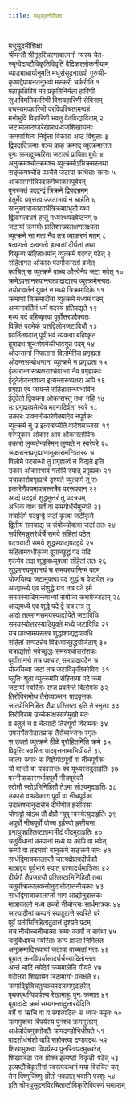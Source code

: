 ```yaml
---
title: मधुसूदनीशिक्षा

---
```

मधुसूदनीशिक्षा  
श्रीमन्तौ श्रीनृहरिचरणावात्मनो न्यस्य चेत-  
स्यृग्वेदाष्टौविकृतिविवृतिं वैदिकश्लोकनीयाम्  
व्याड्याचार्यानुमति मधुसंसूदनाख्यो गुरुश्री-  
कृष्णद्वैपायनतनुभवो मस्करी चर्करीति १  
महाकृतिरियं मम प्रकृतिनिर्मला हारिणी  
सुधाविमतिकारिणी विशयहारिणी सेविनाम्  
वचस्यमपहारिणी परविपश्चितामन्वहं  
मनोभुवि विहारिणी भवतु वेदविद्याविदाम् २  
जटामालादण्डरेखारथध्वजशिखाघनाः  
क्रममाश्रित्य निर्वृत्ता विकारा अष्ट विश्रुताः ३  
द्विपदादिक्रमाः पञ्च प्राक् क्रमाद् व्युत्क्रमात्ततः  
पुनः क्रमादुच्चरिता जटात्वं प्रापिता बुधैः ४  
अनुक्रमश्चोत्क्रमश्च व्युत्क्रमोऽभिक्रमस्तथा  
सङ्क्रमश्चेति पञ्चैते जटायां कथिताः क्रमाः ५  
आकारगर्भत्रिपदक्रमेष्वाकारपूर्ववत्  
पुनरुक्तं पदद्वन्द्वं त्रिक्रमे द्विपदभ्रमम्  
हेतुर्मेव प्रवृत्तत्वाज्जटाभावं न चार्हति ६  
सानुस्वाराकारगर्भत्रिक्रमप्रभृतौ यथा  
द्विक्रमत्वभ्रमं हन्तुं मध्यस्थपदवेष्टनम् ७  
जटायां क्रमयोः प्रातिशाख्यलक्षणलक्ष्यता  
व्युत्क्रमे सा मता नैव तत्र व्याकरणं मतम् ८  
षत्वणत्वे दत्वगत्वे ह्रस्वतां दीर्घतां तथा  
विसृज्य संहिताधर्मान् व्युत्क्रमे पदवत् पठेत् ९  
संहितागत ओकारः पदमौकारतां व्रजेत्  
क्वचित् स व्युत्क्रमे वाच्य औत्त्वेनैव जटा भवेत् १०  
क्रमेऽवसानस्यान्त्यत्वादाद्यस्य व्युत्क्रमेन्त्यतः  
तयोरावर्तनं युक्तं न मध्ये त्रिक्रमादिके ११  
क्रमाणां त्रिक्रमादीनां व्युत्क्रमे मध्यमं पदम्  
अप्यनावर्तितं धर्मं पदस्य प्रतिपद्यते १२  
मध्यं पदं बहिष्कृत्वा पूर्वोत्तरपदैक्यतः  
विहितं पदमेकं यत्तद्विलोमजटाविधौ १३  
प्रवर्तितपदात् पूर्वं भवं त्यक्त्वा बहिष्कृतं  
ब्रूयादथ शुनःशेपमेकीभावयुतं पदम् १४  
ओदन्तानां निपातानां विलोमेस्ति प्रगृह्यता  
ओदन्तसम्बोधनानां व्युत्क्रमे न प्रगृह्यता १५  
ईकारान्तास्त्र्यक्षराश्चेवान्ता नैव प्रगृह्यकाः  
ईदूदेदोदन्तशब्दा इत्यन्तास्त्र्यक्षरा अपि १६  
प्रगृह्या एव जायन्ते संहितासन्ध्यभाविनः  
ईदूदेतो द्विवचना ओकारास्तु तथा नहि १७  
उः प्रगृह्यत्वमेत्येष मदनादिर्वतां स्वरे १८  
उकारः प्राक्तनोकारेणैक्यादेव नपूर्वकः  
व्युत्क्रमे नु उ इत्यत्राप्येति वादेशमञ्जसा १९  
परेप्युकार ओकार आव औकारलोपिनः  
वकारो लुप्यतेन्यस्मिन् लुप्यते न स्वरेपरे २०  
त्र्यक्षरान्तप्रगृह्याणामुकारामन्त्रितस्य च  
विलोमे पदसन्धौ तु प्रगृह्यत्वं न विद्यते इति  
उकार ओकारभावं गतोपि स्यात् प्रगृह्यकः २१  
यत्राकारोवगृह्यत्वे दृश्यते व्युत्क्रमे तु सः  
इकारेणैक्यमापन्नस्तत्रैव पररूपवान् २२  
आद्यं पदद्वयं शुद्धमुत्तरं तु पदत्रयम्  
अधिकं वाथ सर्वं वा समयोर्धर्चमुच्यते २३  
तत्रादिमे पदद्वन्द्वे जटां कृत्वा जटीकृते  
द्वितीयं समयाद्यं च संयोज्योक्त्वा जटां ततः २४  
सर्वस्मिन्नुत्तरेर्धर्चे समये संहितां पठेत्  
पदत्रयादौ समये शुद्धस्याद्यपदद्वये २५  
संहितामवधीकृत्य ब्रूयाच्छुद्धं पदं यदि  
एकमेव तदा शुद्धावध्युक्त्वा संहितां ततः २६  
शुद्धमन्त्यमुपान्त्यं च समयस्यान्तिमं पदम्  
योजयित्वा जटामुक्त्वा पदं शुद्धं च वेष्टयेत् २७  
आद्यान्त्ये एव संशुद्धे यत्र तत्र पदे इमे  
समयस्यादिमान्त्याभ्यां संयोज्य कथयेज्जटाम् २८  
आद्यमध्ये एव शुद्धे पदे द्वे यत्र तत्र तु  
आद्ये तल्लग्नसमयस्याद्योपेते जटाविधिः  
समयस्योत्तरस्यादियुक्ते मध्ये जटाविधिः २९  
यत्र प्राक्समयस्तत्र शुद्धांशाद्यद्वयावधि  
संहितां सम्पठन्नेव विदध्याच्छुद्धयोर्जटाम् ३०  
यत्राद्यांशो भवेच्छुद्धः समयश्चोत्तरांशकः  
पूर्वांशान्त्ये तत्र पश्चात् समयाद्यपदेन च  
योजयित्वा जटां तत्र जटाविकृतिकोविदः ३१  
प्लुतिः श्रुता व्युत्क्रमेपि संहितायां पदे क्रमे  
जटायां स्वरिताः सप्त प्रवर्तन्ते विलोमके ३२  
तिरोविरामोथ तैरोव्यञ्जनः पादवृत्तकः  
जात्योभिनिहितः क्षैप्रः प्रश्लिष्टा इति ते स्मृताः ३३  
तिरोविराम उच्चैकाक्षरसर्गमुखो मतः  
प्र स्तुतं च प्र चेत्यादौ तिरःपूर्वो विरामकः ३४  
उपसर्गेतरोदात्तप्राक् तैरोव्यज्जनः स्मृतः  
स उक्तो व्युत्क्रमे हीळे पुरोहितमिति क्रमे ३५  
विवृत्तिः स्वरितः पादवृत्तनामाभिधीयते ३६  
जात्यः स्वारः स विज्ञेयोऽपूर्वो वा नीचपूर्वकः  
यो वान्तो वा यकारान्तः क्व यूथ्यस्तदुदाहृतिः ३७  
परनीचाकारगर्भावपूर्वौ नीचपूर्वकौ  
एदोतौ स्तोऽभिनिहितौ तेऽमा सोऽयमुदाहृतिः ३८  
उकारो वाथवेकारः पूर्वो वा नीचपूर्वकः  
उदात्तश्चानुदात्तेन दीर्घेणोत ह्रसीयसा  
योगाद्वो योऽथ तौ क्षैप्रौ न्यूषु न्वस्येत्युदाहृतिः ३९  
अपूर्वो नीचपूर्वो वोच्च इर्ह्रस्वो ह्रसीयसा  
इनायुक्प्रश्लिष्टतामाभीदं वीदमुदाहृतिः ४०  
चतुर्विधानां कम्पानां मध्ये यः कोपि वा भवेत्  
कम्पो वा तदभावो वानुक्रमे सङ्क्रमे समः ४१  
सार्धद्विमात्रकालाप्तौ जात्यक्षैप्रावदीर्घकौ  
मात्राद्वयं पूर्वभागे स्यात् पश्चादर्धमात्रिका ४२  
दीर्घगौ क्षैप्रजात्यौ प्रश्लिष्टाभिनिहितौ तथा  
चतुर्मात्राकालवन्तोनुदात्तोदात्तनीचकाः ४३  
सार्धद्विमात्राकालाप्तो भाग आद्योनुदात्तकः  
मात्राकालो मध्य उच्चो नीचोन्त्यः सार्धमात्रकः ४४  
जात्यादीनां कम्पनं स्यादुदात्ते स्वरिते परे  
पूर्वं यतोभिनिहितादुदात्तं दृश्यते पदम्  
तत्र नीचोच्चनीचात्मा कम्पः कार्यो न सर्वथा ४५  
चतुर्विधाश्च स्वरिताः कम्पं प्राप्ता निमित्ततः  
अनुक्रमादिरूपायां जटायां वाच्यतां गताः ४६  
ब्रूयात् क्रमविपर्यासादर्धर्चस्यादितोन्ततः  
अन्तं चादिं नयेदेवं क्रममालेति गीयते ४७  
पदोत्तरां शिखामेव जटामार्याः प्रचक्षते ४८  
क्रमाद्द्वित्रिचतुःपञ्चपदक्रममुदाहरेत्  
पृथक्पृथग्विपर्यस्य रेखामाहुः पुनः क्रमात् ४९  
ब्रूयादादेः क्रमं सम्यगन्तादुत्तारयेदिति  
वर्गे वा ऋचि वा य स्यात्पठितः स ध्वजः स्मृतः ५०  
क्रममुक्त्वा विपर्यस्य पुनश्च क्रममुत्तरम्  
अर्धर्चादेवमुक्तोक्तैः क्रमदण्डोभिधीयते ५१  
पादशोर्धर्चशो वापि सहोक्त्या दण्डवद्रथः ५२  
शिखामुक्त्वा विपर्यस्य पुनस्त्रिपदमुच्चरेत्  
शिखाजटा घनः प्रोक्त इत्यष्टौ विकृतीः पठेत् ५३  
इत्यष्टौविकृतीनां स्वरूपकथनं मया विरचितं यत्  
तेन विष्णुर्जिष्णुः प्रीतो भवतात् भवानि परशुः ५४  
             इति श्रीमधुसूदनविरचिताष्टौविकृतिविवरणं समाप्तम्